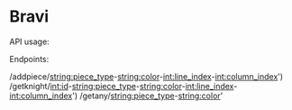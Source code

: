 # Bravi

API usage:

Endpoints:

/addpiece/<string:piece_type>-<string:color>-<int:line_index>-<int:column_index>')
/getknight/<int:id>-<string:piece_type>-<string:color>-<int:line_index>-<int:column_index>')
/getany/<string:piece_type>-<string:color>'
